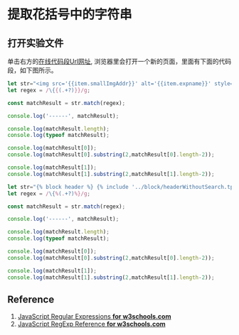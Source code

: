 # 提取花括号中的字符串

## 打开实验文件

单击右方的[在线代码段Url网址](http://pythontutor.com/javascript.html#code=let%20str%3D%22%3Cimg%20src%3D'%7B%7Bitem.smallImgAddr%7D%7D'%20alt%3D'%7B%7Bitem.expname%7D%7D'%20style%3D'width%3A100%25%3B'%3E%22%3B%0Alet%20regex%20%3D%20/%5C%7B%7B%28.%2B%3F%29%5C%7D%7D/g%3B%20%0A%0Aconst%20matchResult%20%3D%20str.match%28regex%29%3B%0A%0Aconsole.log%28'------',%20matchResult%29%3B%0A%0Aconsole.log%28matchResult.length%29%3B%0Aconsole.log%28typeof%20matchResult%29%3B%0A%0Aconsole.log%28matchResult%5B0%5D%29%3B%20%0Aconsole.log%28matchResult%5B0%5D.substring%282,matchResult%5B0%5D.length-2%29%29%3B%0A%0Aconsole.log%28matchResult%5B1%5D%29%3B%20%0Aconsole.log%28matchResult%5B1%5D.substring%282,matchResult%5B1%5D.length-2%29%29%3B&mode=edit&origin=opt-frontend.js&py=js&rawInputLstJSON=%5B%5D), 浏览器里会打开一个新的页面，里面有下面的代码段，如下图所示。

```javascript
let str="<img src='{{item.smallImgAddr}}' alt='{{item.expname}}' style='width:100%;'>";
let regex = /\{{(.+?)}}/g; 

const matchResult = str.match(regex);

console.log('------', matchResult);

console.log(matchResult.length);
console.log(typeof matchResult);

console.log(matchResult[0]); 
console.log(matchResult[0].substring(2,matchResult[0].length-2));

console.log(matchResult[1]); 
console.log(matchResult[1].substring(2,matchResult[1].length-2));
```

```javascript
let str="{% block header %} {% include '../block/headerWithoutSearch.tpl' %}{% endblock %}"
let regex = /\{%(.+?)%}/g; 

const matchResult = str.match(regex);

console.log('------', matchResult);

console.log(matchResult.length);
console.log(typeof matchResult);

console.log(matchResult[0]); 
console.log(matchResult[0].substring(2,matchResult[0].length-2));

console.log(matchResult[1]); 
console.log(matchResult[1].substring(2,matchResult[1].length-2));
```

## Reference

1. [JavaScript Regular Expressions **for w3schools.com**](https://www.w3schools.com/js/js_regexp.asp)
2. [JavaScript RegExp Reference **for w3schools.com**](https://www.w3schools.com/jsref/jsref_obj_regexp.asp)



